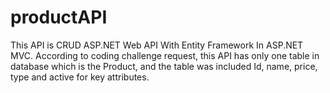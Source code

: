 # productAPI
This API is CRUD ASP.NET Web API With Entity Framework In ASP.NET MVC. 
According to coding challenge request, this API has only one table in database which is the Product, and the table was included Id, name, price, type and active for key attributes.
